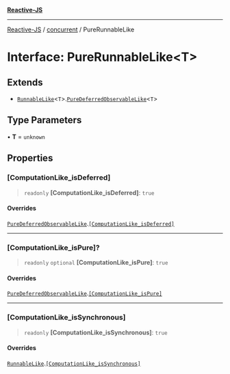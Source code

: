 [**Reactive-JS**](../../README.md)

***

[Reactive-JS](../../README.md) / [concurrent](../README.md) / PureRunnableLike

# Interface: PureRunnableLike\<T\>

## Extends

- [`RunnableLike`](RunnableLike.md)\<`T`\>.[`PureDeferredObservableLike`](PureDeferredObservableLike.md)\<`T`\>

## Type Parameters

• **T** = `unknown`

## Properties

### \[ComputationLike\_isDeferred\]

> `readonly` **\[ComputationLike\_isDeferred\]**: `true`

#### Overrides

[`PureDeferredObservableLike`](PureDeferredObservableLike.md).[`[ComputationLike_isDeferred]`](PureDeferredObservableLike.md#computationlike_isdeferred)

***

### \[ComputationLike\_isPure\]?

> `readonly` `optional` **\[ComputationLike\_isPure\]**: `true`

#### Overrides

[`PureDeferredObservableLike`](PureDeferredObservableLike.md).[`[ComputationLike_isPure]`](PureDeferredObservableLike.md#computationlike_ispure)

***

### \[ComputationLike\_isSynchronous\]

> `readonly` **\[ComputationLike\_isSynchronous\]**: `true`

#### Overrides

[`RunnableLike`](RunnableLike.md).[`[ComputationLike_isSynchronous]`](RunnableLike.md#computationlike_issynchronous)
